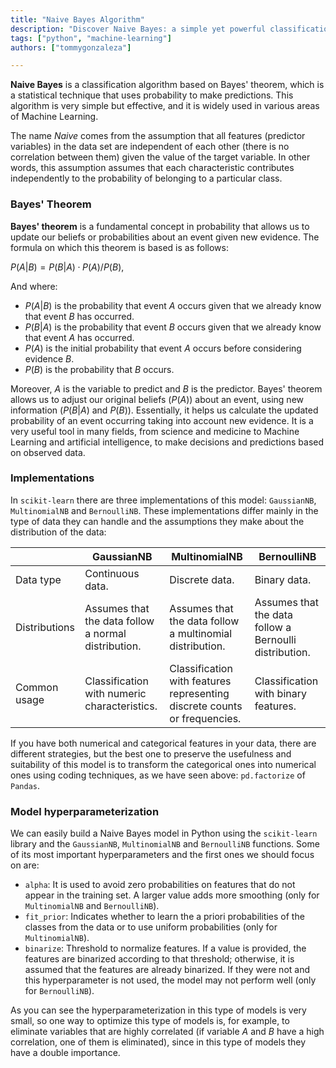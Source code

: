 ```yaml
---
title: "Naive Bayes Algorithm"
description: "Discover Naive Bayes: a simple yet powerful classification algorithm based on Bayes’ theorem. Learn its implementations and hyperparameters."
tags: ["python", "machine-learning"]
authors: ["tommygonzaleza"]

---
```


**Naive Bayes** is a classification algorithm based on Bayes' theorem, which is a statistical technique that uses probability to make predictions. This algorithm is very simple but effective, and it is widely used in various areas of Machine Learning.

The name *Naive* comes from the assumption that all features (predictor variables) in the data set are independent of each other (there is no correlation between them) given the value of the target variable. In other words, this assumption assumes that each characteristic contributes independently to the probability of belonging to a particular class.

### Bayes' Theorem

**Bayes' theorem** is a fundamental concept in probability that allows us to update our beliefs or probabilities about an event given new evidence. The formula on which this theorem is based is as follows:

$P(A|B) = {P(B|A) · P(A)} / {P(B)}$,

And where:

- $P(A|B)$ is the probability that event $A$ occurs given that we already know that event $B$ has occurred.
- $P(B|A)$ is the probability that event $B$ occurs given that we already know that event $A$ has occurred.
- $P(A)$ is the initial probability that event $A$ occurs before considering evidence $B$.
- $P(B)$ is the probability that $B$ occurs.

Moreover, $A$ is the variable to predict and $B$ is the predictor. Bayes' theorem allows us to adjust our original beliefs ($P(A)$) about an event, using new information ($P(B|A)$ and $P(B)$). Essentially, it helps us calculate the updated probability of an event occurring taking into account new evidence. It is a very useful tool in many fields, from science and medicine to Machine Learning and artificial intelligence, to make decisions and predictions based on observed data.

### Implementations

In `scikit-learn` there are three implementations of this model: `GaussianNB`, `MultinomialNB` and `BernoulliNB`. These implementations differ mainly in the type of data they can handle and the assumptions they make about the distribution of the data:

| | GaussianNB | MultinomialNB | BernoulliNB |
|-|------------|---------------|-------------|
| Data type | Continuous data. | Discrete data. | Binary data. |
| Distributions | Assumes that the data follow a normal distribution. | Assumes that the data follow a multinomial distribution. | Assumes that the data follow a Bernoulli distribution. |
| Common usage | Classification with numeric characteristics. | Classification with features representing discrete counts or frequencies. | Classification with binary features. |

If you have both numerical and categorical features in your data, there are different strategies, but the best one to preserve the usefulness and suitability of this model is to transform the categorical ones into numerical ones using coding techniques, as we have seen above: `pd.factorize` of `Pandas`.

### Model hyperparameterization

We can easily build a Naive Bayes model in Python using the `scikit-learn` library and the `GaussianNB`, `MultinomialNB` and `BernoulliNB` functions. Some of its most important hyperparameters and the first ones we should focus on are:

- `alpha`: It is used to avoid zero probabilities on features that do not appear in the training set. A larger value adds more smoothing (only for `MultinomialNB` and `BernoulliNB`).
- `fit_prior`: Indicates whether to learn the a priori probabilities of the classes from the data or to use uniform probabilities (only for `MultinomialNB`).
- `binarize`: Threshold to normalize features. If a value is provided, the features are binarized according to that threshold; otherwise, it is assumed that the features are already binarized. If they were not and this hyperparameter is not used, the model may not perform well (only for `BernoulliNB`).

As you can see the hyperparameterization in this type of models is very small, so one way to optimize this type of models is, for example, to eliminate variables that are highly correlated (if variable $A$ and $B$ have a high correlation, one of them is eliminated), since in this type of models they have a double importance.
